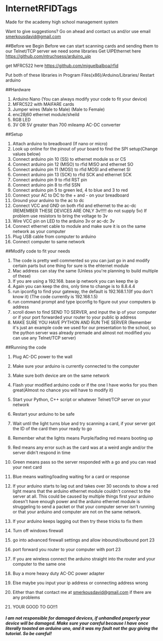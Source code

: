 # InternetRFIDTags
Made for the academy high school management system 

Want to give suggestions? Go on ahead and contact us and/or use email smerkousdavid@gmail.com

##Before we Begin
Before we can start scanning cards and sending them to our Telnet/TCP server we need some libraries 
Get UIPEthernet here https://github.com/ntruchsess/arduino_uip

get MFRC522 here https://github.com/miguelbalboa/rfid

Put both of these libraries in Program Files(x86)/Arduino/Libraries/
Restart arduino

##Hardware
1. Arduino Nano (You can always modify your code to fit your device)
2. MFRC522 with MAIFARE cards
3. Jumper wires (Male to Male) (Male to Female)
4. enc28j60 ethernet module/sheild
5. RGB LED
6. 3V OR 5V greater than 700 mileamp AC-DC converter

##Setup
1. Attach arduino to breadboard (If nano or micro)
2. Look up online for the pinout of your board to find the SPI setup(Change values below)
3. Connect arduino pin 10 (SS) to ethernet module ss or CS
4. Connect arduino pin 12 (MISO) to rfid MISO and ethernet SO
5. Connect arduino pin 11 (MOSI) to rfid MOSI and ethernet SI
6. Connect arduino pin 13 (SCK) to rfid SCK and ethernet SCK
7. Connect arduino pin 9 to rfid RST pin
8. Connect arduino pin 8 to rfid SSN
9. Connect arduino pin 5 to green led, 4 to blue and 3 to red
10. Connect your AC to DC to the + and - on your breadboard
11. Ground your arduino to the ac to dc
12. Connect VCC and GND on both rfid and ethernet to the ac-dc (REMEMBER THESE DEVICES ARE ONLY 3v!!!!! do not supply 5v) If problem use resistors to bring the voltage to 3v
13. Wire VCC pin on LED to the arduino 3v or ac-dc 3v
14. Connect ethernet cable to module and make sure it is on the same network as your computer
15. Plug USB cable from computer to arduino
16. Connect computer to same network

##Modify code to fit your needs
1. The code is pretty well commented so you can just go in and modify certain parts but one thing for sure is the ehternet module
2. Mac address can stay the same (Unless you're planning to build multiple of these)
3. If you are using a 192.168. base ip network you can keep the ip
4. Again you can keep the dns, only time to change is to 8.8.4.4
5. run ipconfig to find your gateway, the default is 192.168.1.1(If you don't know it) (The code currently is 192.168.1.5)
6. run command prompt and type ipconfig to figure out your computers ip address
7. scroll down to find SEND TO SERVER, and input the ip of your computer or if your port forwarded your router to your public ip address
8. MAKE SURE YOU HAVE PYTHON AND RUN THE SERVER (Remember it's just an example code we used for our presentation to the school, so the python server was already premade and almost not modified you can use any Telnet/TCP server)

##Running the code
1. Plug AC-DC power to the wall
2. Make sure your arduino is currently connected to the computer
3. Make sure both device are on the same network 
4. Flash your modified arduino code or if the one I have works for you then great(Almost no chance you will have to modify it)
5. Start your Python, C++ script or whatever Telnet/TCP server on your network
6. Restart your arduino to be safe
7. Wait until the light turns blue and try scanning a card, if your server got the ID of the card then your ready to go
8. Remember what the lights means Purple/fading red means booting up
9. Red means any error such as the card was at a weird angle and/or the server didn't respond in time
10. Green means pass so the server responded with a go and you can read your next card
11. Blue means waiting/loading waiting for a card or response
12. If your arduino starts to lag out and takes over 30 seconds to show a red light means that the arduino ethernet module couldn't connect to the server at all. This could be caused by multiple things first your arduino doesn't have enough power and the arduino ethernet module is struggeling to send a packet or that your computer server isn't running or that your arduino and computer are not on the same network.
13. If your arduino keeps lagging out then try these tricks to fix them


1. Turn off windows firewall
2. go into advanced firewall settings and allow inbound/outbound port 23
3. port forward you router to your computer with port 23
4. If you are wireless connect the arduino straight into the router and your computer to the same one
5. Buy a more heavy duty AC-DC power adapter
6. Else maybe you input your ip address or connecting address wrong


14. Either than that contact me at smerkousdavid@gmail.com if there are any problems 
15. YOUR GOOD TO GO!!1




##### I am not responsible for damaged devices, if unhandled properly your device will be damaged. Make sure your careful because I have once literally toasted an arduino uno, and it was my fault not the guy giving the tutorial. So be careful!
